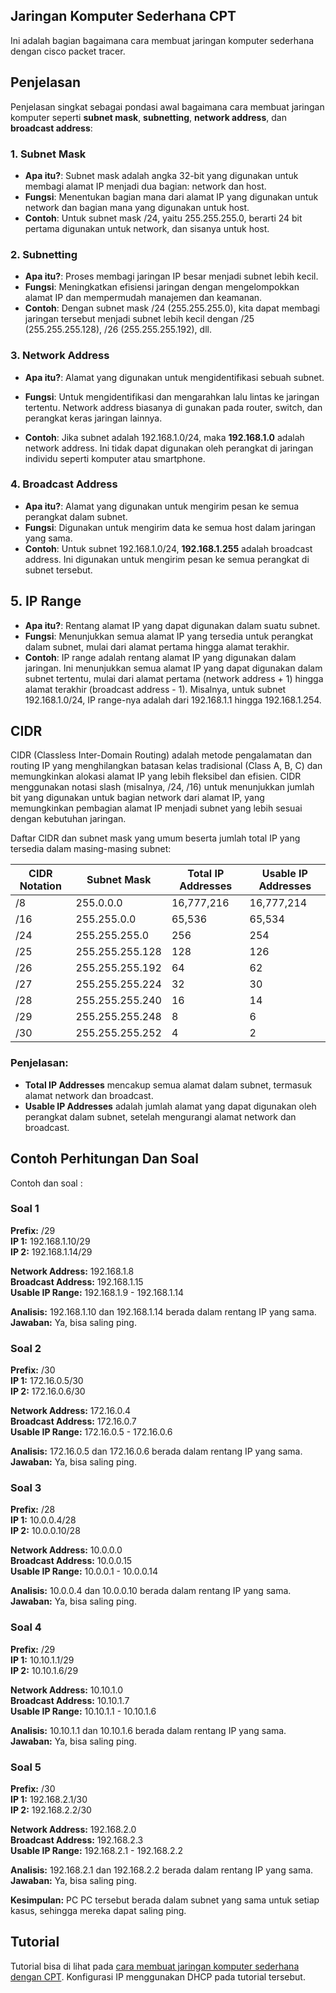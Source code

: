 ## Jaringan Komputer Sederhana CPT

Ini adalah bagian bagaimana cara membuat jaringan komputer sederhana dengan cisco packet tracer.

## Penjelasan

Penjelasan singkat sebagai pondasi awal bagaimana cara membuat jaringan komputer seperti **subnet mask**, **subnetting**, **network address**, dan **broadcast address**:

### 1. **Subnet Mask**
- **Apa itu?**: Subnet mask adalah angka 32-bit yang digunakan untuk membagi alamat IP menjadi dua bagian: network dan host.
- **Fungsi**: Menentukan bagian mana dari alamat IP yang digunakan untuk network dan bagian mana yang digunakan untuk host.
- **Contoh**: Untuk subnet mask /24, yaitu 255.255.255.0, berarti 24 bit pertama digunakan untuk network, dan sisanya untuk host.

### 2. **Subnetting**
- **Apa itu?**: Proses membagi jaringan IP besar menjadi subnet lebih kecil.
- **Fungsi**: Meningkatkan efisiensi jaringan dengan mengelompokkan alamat IP dan mempermudah manajemen dan keamanan.
- **Contoh**: Dengan subnet mask /24 (255.255.255.0), kita dapat membagi jaringan tersebut menjadi subnet lebih kecil dengan /25 (255.255.255.128), /26 (255.255.255.192), dll.

### 3. **Network Address**
- **Apa itu?**: Alamat yang digunakan untuk mengidentifikasi sebuah subnet.
- **Fungsi**: Untuk mengidentifikasi dan mengarahkan lalu lintas ke jaringan tertentu. Network address biasanya di gunakan pada router, switch, dan perangkat keras jaringan lainnya.

- **Contoh**: Jika subnet adalah 192.168.1.0/24, maka **192.168.1.0** adalah network address. Ini tidak dapat digunakan oleh perangkat di jaringan individu seperti komputer atau smartphone.

### 4. **Broadcast Address**
- **Apa itu?**: Alamat yang digunakan untuk mengirim pesan ke semua perangkat dalam subnet.
- **Fungsi**: Digunakan untuk mengirim data ke semua host dalam jaringan yang sama.
- **Contoh**: Untuk subnet 192.168.1.0/24, **192.168.1.255** adalah broadcast address. Ini digunakan untuk mengirim pesan ke semua perangkat di subnet tersebut.

## 5. **IP Range**
- **Apa itu?**: Rentang alamat IP yang dapat digunakan dalam suatu subnet.
- **Fungsi**: Menunjukkan semua alamat IP yang tersedia untuk perangkat dalam subnet, mulai dari alamat pertama hingga alamat terakhir.
- **Contoh**: IP range adalah rentang alamat IP yang digunakan dalam jaringan. Ini menunjukkan semua alamat IP yang dapat digunakan dalam subnet tertentu, mulai dari alamat pertama (network address + 1) hingga alamat terakhir (broadcast address - 1). Misalnya, untuk subnet 192.168.1.0/24, IP range-nya adalah dari 192.168.1.1 hingga 192.168.1.254.

## CIDR 

CIDR (Classless Inter-Domain Routing) adalah metode pengalamatan dan routing IP yang menghilangkan batasan kelas tradisional (Class A, B, C) dan memungkinkan alokasi alamat IP yang lebih fleksibel dan efisien. CIDR menggunakan notasi slash (misalnya, /24, /16) untuk menunjukkan jumlah bit yang digunakan untuk bagian network dari alamat IP, yang memungkinkan pembagian alamat IP menjadi subnet yang lebih sesuai dengan kebutuhan jaringan.

Daftar CIDR dan subnet mask yang umum beserta jumlah total IP yang tersedia dalam masing-masing subnet:

| **CIDR Notation** | **Subnet Mask**      | **Total IP Addresses** | **Usable IP Addresses** |
|--------------------|-----------------------|-------------------------|--------------------------|
| /8                 | 255.0.0.0             | 16,777,216              | 16,777,214               |
| /16                | 255.255.0.0           | 65,536                  | 65,534                   |
| /24                | 255.255.255.0         | 256                     | 254                      |
| /25                | 255.255.255.128       | 128                     | 126                      |
| /26                | 255.255.255.192       | 64                      | 62                       |
| /27                | 255.255.255.224       | 32                      | 30                       |
| /28                | 255.255.255.240       | 16                      | 14                       |
| /29                | 255.255.255.248       | 8                       | 6                        |
| /30                | 255.255.255.252       | 4                       | 2                        |

### Penjelasan:

- **Total IP Addresses** mencakup semua alamat dalam subnet, termasuk alamat network dan broadcast.
- **Usable IP Addresses** adalah jumlah alamat yang dapat digunakan oleh perangkat dalam subnet, setelah mengurangi alamat network dan broadcast.

## Contoh Perhitungan Dan Soal

Contoh dan soal :

### Soal 1
**Prefix:** /29  
**IP 1:** 192.168.1.10/29  
**IP 2:** 192.168.1.14/29  

**Network Address:** 192.168.1.8  
**Broadcast Address:** 192.168.1.15  
**Usable IP Range:** 192.168.1.9 - 192.168.1.14

**Analisis:** 192.168.1.10 dan 192.168.1.14 berada dalam rentang IP yang sama.  
**Jawaban:** Ya, bisa saling ping.

### Soal 2
**Prefix:** /30  
**IP 1:** 172.16.0.5/30  
**IP 2:** 172.16.0.6/30  

**Network Address:** 172.16.0.4  
**Broadcast Address:** 172.16.0.7  
**Usable IP Range:** 172.16.0.5 - 172.16.0.6

**Analisis:** 172.16.0.5 dan 172.16.0.6 berada dalam rentang IP yang sama.  
**Jawaban:** Ya, bisa saling ping.

### Soal 3
**Prefix:** /28  
**IP 1:** 10.0.0.4/28  
**IP 2:** 10.0.0.10/28  

**Network Address:** 10.0.0.0  
**Broadcast Address:** 10.0.0.15  
**Usable IP Range:** 10.0.0.1 - 10.0.0.14

**Analisis:** 10.0.0.4 dan 10.0.0.10 berada dalam rentang IP yang sama.  
**Jawaban:** Ya, bisa saling ping.

### Soal 4
**Prefix:** /29  
**IP 1:** 10.10.1.1/29  
**IP 2:** 10.10.1.6/29  

**Network Address:** 10.10.1.0  
**Broadcast Address:** 10.10.1.7  
**Usable IP Range:** 10.10.1.1 - 10.10.1.6

**Analisis:** 10.10.1.1 dan 10.10.1.6 berada dalam rentang IP yang sama.  
**Jawaban:** Ya, bisa saling ping.

### Soal 5
**Prefix:** /30  
**IP 1:** 192.168.2.1/30  
**IP 2:** 192.168.2.2/30  

**Network Address:** 192.168.2.0  
**Broadcast Address:** 192.168.2.3  
**Usable IP Range:** 192.168.2.1 - 192.168.2.2

**Analisis:** 192.168.2.1 dan 192.168.2.2 berada dalam rentang IP yang sama.  
**Jawaban:** Ya, bisa saling ping.

**Kesimpulan:**
PC PC tersebut berada dalam subnet yang sama untuk setiap kasus, sehingga mereka dapat saling ping.

## Tutorial

Tutorial bisa di lihat pada <a href="https://gumayuntech.blogspot.com/2024/06/cara-membuat-jaringan-komputer.html">cara membuat jaringan komputer sederhana dengan CPT</a>. Konfigurasi IP menggunakan DHCP pada tutorial tersebut.
